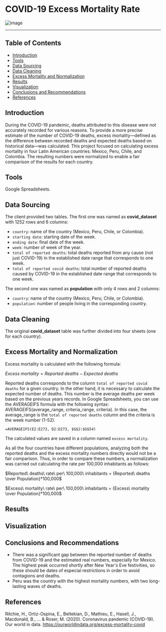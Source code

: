# COVID-19 Excess Mortality Rate
![image](https://github.com/karlarochaes/covid19-excess-mortality/assets/88100992/91800f41-b158-48ce-963b-f8770fff51e3)

---
## Table of Contents
- [Introduction](#introduction)
- [Tools](#tools)
- [Data Sourcing](#data-sourcing)
- [Data Cleaning](#data-cleaning)
- [Excess Mortality and Normalization](#excess-mortality-and-normalization)
- [Results](#results)
- [Visualization](#visualization)
- [Conclusions and Recommendations](#conclusions-and-recommendations)
- [References](#references)

## Introduction
During the COVID-19 pandemic, deaths attributed to this disease were not accurately recorded for various reasons. To provide a more precise estimate of the number of COVID-19 deaths, excess mortality—defined as the difference between recorded deaths and expected deaths based on historical data—was calculated. This project focused on calculating excess mortality in four Latin American countries: Mexico, Peru, Chile, and Colombia. The resulting numbers were normalized to enable a fair comparison of the results for each country.

## Tools
Google Spreadsheets.

## Data Sourcing
The client provided two tables. The first one was named as **covid_dataset** with 1252 rows and 6 columns:
- `country`: name of the country (Mexico, Peru, Chile, or Colombia).
- `starting date`: starting date of the week.
- `ending date`: final date of the week.
- `week`: number of week of the year.
- `total of reported deaths`: total deaths reported from any cause (not just COVID-19) in the established date range that corresponds to one week.
- `total of reported covid deaths`: total number of reported deaths caused by COVID-19 in the established date range that corresponds to one week.

The second one was named as **population** with only 4 rows and 2 columns:
- `country`: name of the country (Mexico, Peru, Chile, or Colombia).
- `population`: number of people living in the corresponding country.

## Data Cleaning
The original **covid_dataset** table was further divided into four sheets (one for each country). 

## Excess Mortality and Normalization
Excess mortality is calculated with the following formula:

$Excess\ mortality = {Reported\ deaths - Expected\ deaths}$

Reported deaths corresponds to the column `total of reported covid deaths` for a given country. In the other hand, it is necessary to calculate the expected number of deaths. This number is the average deaths per week based on the previous years records. In Google Spreadsheets, you can use the AVERAGEIFS formula with the following syntax: AVERAGEIFS(average_range, criteria_range, criteria). In this case, the average_range is the `total of reported deaths` column and the criteria is the week number (1-52).

```
=AVERAGEIFS(E2:E273, D2:D273, $G$2:$G$54)
```
The calculated values are saved in a column named `excess mortality`.

As all the four countries have different populations, analyzing both the reported deaths and the excess mortality numbers directly would not be a fair comparison. Thus, in order to compare these numbers, a normalization was carried out calculating the rate per 100,000 inhabitants as follows:

$Reported\ deaths\ rate\ per\ 100,000\ inhabitants = {Reported\ deaths \over Population}*100,000$

$Excess\ mortality\ rate\ per\ 100,000\ inhabitants = {Excess\ mortality \over Population}*100,000$

## Results

## Visualization

## Conclusions and Recommendations
- There was a significant gap between the reported number of deaths from COVID-19 and the estimated real numbers, especially for Mexico. The highest peak occurred shortly after New Year's Eve festivities, so these should be dates of especial restrictions in order to avoid contagions and deaths.
- Peru was the country with the highest mortality numbers, with two long-lasting waves of deaths.

## References
Ritchie, H., Ortiz-Ospina, E., Beltekian, D., Mathieu, E., Hasell, J., Macdonald, B., ... & Roser, M. (2020). Coronavirus pandemic (COVID-19). Our world in data. https://ourworldindata.org/excess-mortality-covid
